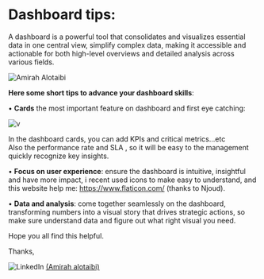 # Dashboard tips:

A dashboard is a powerful tool that consolidates and visualizes essential data in one central view, simplify complex data, making it accessible and actionable for both high-level overviews and detailed analysis across various fields.


![Amirah Alotaibi](https://github.com/user-attachments/assets/73878c3d-3e99-4382-a06e-0a3788e0f258)




**Here some short tips to advance your dashboard skills**:



•	**Cards**  the most important feature on dashboard and first eye catching:

![v](https://github.com/user-attachments/assets/d352cd35-fba9-4383-8d94-f4a87cf2b4ef)

         

  In the dashboard cards, you can add KPIs and critical metrics...etc    
 Also the performance rate and SLA , so it will be easy to the management quickly recognize key insights.



•	**Focus on user experience**: ensure the dashboard is intuitive, insightful and have more impact,  i recent used icons  to make easy to understand, 
and this  website help me: https://www.flaticon.com/    (thanks to Njoud).



•	**Data and analysis**:  come together seamlessly on the dashboard, transforming numbers into a visual story that drives strategic actions, so make sure understand data and figure out what right visual you need.

Hope you all find this helpful.

Thanks,





![LinkedIn](https://img.shields.io/badge/linkedin-%230077B5.svg?style=for-the-badge&logo=linkedin&logoColor=white) [(Amirah alotaibi)](https://www.linkedin.com/in/amirah-alotaibi-3b93931b2)


